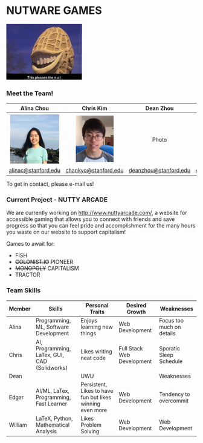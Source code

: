 # NUTWARE GAMES
<img src="./assets/images/profile_pictures/thispleasesthenut.jpeg" width="200">

### Meet the Team!
Alina Chou | Chris Kim | Dean Zhou | Edgar Roman | William Wang
:---: | :---: | :---: | :---: | :---:
<img src="./assets/images/profile_pictures/Alina.jpeg" width="130"> | <img src="./assets/images/profile_pictures/chankyo.png" width="100"> | Photo | <img src="./assets/images/profile_pictures/edgar.jpg" width="100"> | <img src="./assets/images/pikachess.jpg" width="100">
alinac@stanford.edu | chankyo@stanford.edu | deanzhou@stanford.edu | emroman@stanford.edu | wjwang@stanford.edu

To get in contact, please e-mail us!

### Current Project - NUTTY ARCADE
We are currently working on http://www.nuttyarcade.com/, a website for accessible gaming that allows you to connect with friends and save progress so that you can feel pride and accomplishment for the many hours you waste on our website to support capitalism!

Games to await for:
- FISH
- <del>COLONIST.IO</del>  PIONEER
- <del>MONOPOLY</del>  CAPITALISM
- TRACTOR

### Team Skills
Member | Skills | Personal Traits | Desired Growth | Weaknesses
--- | --- | --- | --- | ---
Alina | Programming, ML, Software Development | Enjoys learning new things | Web Development | Focus too much on details
Chris | AI, Programming, LaTex, GUI, CAD (Solidworks) | Likes writing neat code | Full Stack Web Development | Sporatic Sleep Schedule
Dean |  | UWU | | Weaknesses
Edgar | AI/ML, LaTex, Programming, Fast Learner | Persistent, Likes to have fun but likes winning even more | Web Development | Tendency to overcommit
William | LaTeX, Python, Mathematical Analysis | Likes Problem Solving | Web Development | Web Development
